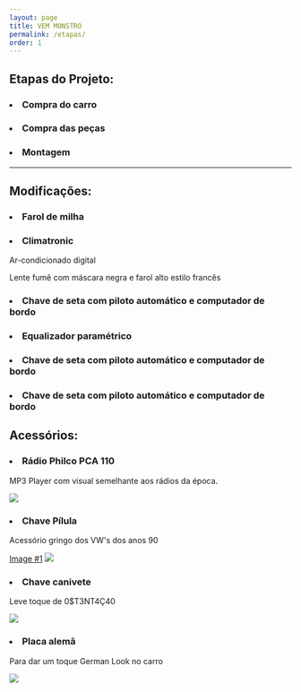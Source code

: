 ```yaml
---
layout: page
title: VEM MONSTRO
permalink: /etapas/
order: 1
---
```


<h2>Etapas do Projeto:</h2>

<h3><li> Compra do carro</li></h3>
<p></p>
<h3><li> Compra das peças</li></h3>
<p></p>
<h3><li> Montagem</li></h3>
<p></p>

<hr/>

<h2>Modifica&ccedil;&otilde;es:</h2>

<h3><li>Farol de milha</li></h3>
<p></p>
<h3><li>Climatronic</li></h3>

<p>Ar-condicionado digital</p>


<p>Lente fumê com máscara negra e farol alto estilo franc&ecirc;s</p>
<h3><li>Chave de seta com piloto autom&aacute;tico e computador de bordo</li></h3>

<p></p>
<h3><li>Equalizador param&eacute;trico</li></h3>

<p></p>
<h3><li>Chave de seta com piloto autom&aacute;tico e computador de bordo</li></h3>

<p></p>
<h3><li>Chave de seta com piloto autom&aacute;tico e computador de bordo</li></h3>

<p></p>

<h2>Acessórios:</h2>

<h3><li>R&aacute;dio Philco PCA 110</li></h3>

<p>MP3 Player com visual semelhante aos r&aacute;dios da &eacute;poca.</p>

<a href="{{ site.url }}/assets/images/parts/chave1.jpg" data-lightbox="image-1" data-title="My caption"><img src="{{ site.url }}/assets/images/parts/radio1.jpg" /></a>
<h3><li>Chave P&iacute;lula</li></h3>

<p>Acess&oacute;rio gringo dos VW's dos anos 90</p>
<a href="{{ site.url }}/assets/images/parts/chave1.jpg" data-lightbox="image-1" data-title="My caption">Image #1</a>
<img src="{{ site.url }}/assets/images/parts/chave1.jpg" />

<h3><li>Chave canivete</li></h3>

<p>Leve toque de 0$T3NT4&Ccedil;40</p>
<img src="{{ site.url }}/assets/images/parts/chave2.jpg" />

<h3><li>Placa alem&atilde;</li></h3>

<p>Para dar um toque German Look no carro</p>
<img src="{{ site.url }}/assets/images/parts/placa.jpg" />
